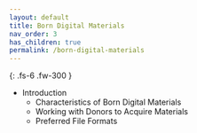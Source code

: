 ```yaml
---
layout: default
title: Born Digital Materials
nav_order: 3
has_children: true
permalink: /born-digital-materials
---
```


{: .fs-6 .fw-300 }


- Introduction
    - Characteristics of Born Digital Materials
    - Working with Donors to Acquire Materials
    - Preferred File Formats